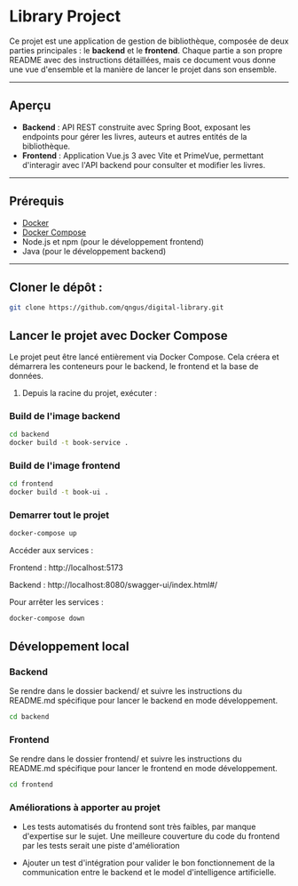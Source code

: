 # Library Project

Ce projet est une application de gestion de bibliothèque, composée de deux parties principales : le **backend** et le **frontend**. Chaque partie a son propre README avec des instructions détaillées, mais ce document vous donne une vue d'ensemble et la manière de lancer le projet dans son ensemble.

---


## Aperçu

- **Backend** : API REST construite avec Spring Boot, exposant les endpoints pour gérer les livres, auteurs et autres entités de la bibliothèque.
- **Frontend** : Application Vue.js 3 avec Vite et PrimeVue, permettant d'interagir avec l'API backend pour consulter et modifier les livres.

---

## Prérequis

- [Docker](https://www.docker.com/)
- [Docker Compose](https://docs.docker.com/compose/)
- Node.js et npm (pour le développement frontend)
- Java (pour le développement backend)

---

## Cloner le dépôt :

```bash
git clone https://github.com/qngus/digital-library.git
```

## Lancer le projet avec Docker Compose

Le projet peut être lancé entièrement via Docker Compose. Cela créera et démarrera les conteneurs pour le backend, le frontend et la base de données.

1. Depuis la racine du projet, exécuter :

### Build de l'image backend
```bash
cd backend
docker build -t book-service .
```

### Build de l'image frontend

```bash
cd frontend
docker build -t book-ui .
```

### Demarrer tout le projet

```bash
docker-compose up
```
Accéder aux services :

Frontend : http://localhost:5173

Backend : http://localhost:8080/swagger-ui/index.html#/

Pour arrêter les services :

```bash
docker-compose down
```

## Développement local
### Backend
Se rendre dans le dossier backend/ et suivre les instructions du README.md spécifique pour lancer le backend en mode développement.

```bash
cd backend
```

### Frontend
Se rendre dans le dossier frontend/ et suivre les instructions du README.md spécifique pour lancer le frontend en mode développement.

```bash
cd frontend
```


### Améliorations à apporter au projet

* Les tests automatisés du frontend sont très faibles, par manque d'expertise sur le sujet.
Une meilleure couverture du code du frontend par les tests serait une piste d'amélioration

* Ajouter un test d'intégration pour valider le bon fonctionnement de la communication entre le backend et le model d'intelligence artificielle.

